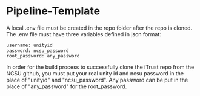 # Pipeline-Template

A local .env file must be created in the repo folder after the repo is cloned. The .env file must have three variables defined in json format:
```
username: unityid
password: ncsu_password
root_password: any_password
```
In order for the build process to successfully clone the iTrust repo from the NCSU github, you must put your real unity id and ncsu password in the place of "unityid" and "ncsu_password". Any password can be put in the place of "any_password" for the root_password.